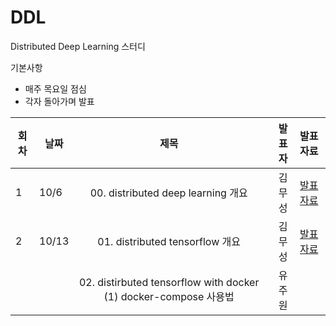 # DDL
Distributed Deep Learning 스터디

기본사항
* 매주 목요일 점심
* 각자 돌아가며 발표



| 회차 | 날짜  | 제목                                                       | 발표자 |  발표자료      |
|------| ----- |:----------------------------------------------------------:| ------:|:-------------: |
|  1   |  10/6 | 00. distributed deep learning 개요                          | 김무성 | [발표자료](http://nbviewer.jupyter.org/github/KonanAcademy/DDL/blob/master/presentation/00_intro_distributed_deep_learning/00_distributed_deep_learning.ipynb)  |
|  2    |  10/13     | 01. distributed tensorflow 개요                             | 김무성 | [발표자료](http://nbviewer.jupyter.org/github/KonanAcademy/DDL/blob/master/presentation/01_intro_distributed_tensorflow/01_Intro_dist_tf.ipynb)  |
|     |   | 02. distirbuted tensorflow with docker (1) docker-compose 사용법                          | 유주원 |  |
